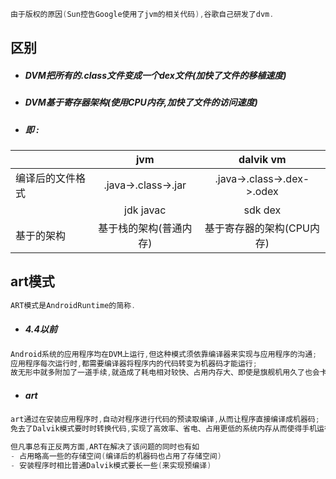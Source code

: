 ```java
由于版权的原因(Sun控告Google使用了jvm的相关代码),谷歌自己研发了dvm.
```

## 区别

* ##### DVM把所有的.class文件变成一个dex文件\(加快了文件的移植速度\)
* ##### DVM基于寄存器架构\(使用CPU内存,加快了文件的访问速度\)
* ##### 即 :

|  | jvm | dalvik vm |
| :--- | :---: | :---: |
| 编译后的文件格式 | .java-&gt;.class-&gt;.jar | .java-&gt;.class-&gt;.dex-&gt;.odex |
|  | jdk javac | sdk dex |
| 基于的架构 | 基于栈的架构\(普通内存\) | 基于寄存器的架构\(CPU内存\) |

## art模式

```java
ART模式是AndroidRuntime的简称.
```

* ##### 4.4以前

```java
Android系统的应用程序均在DVM上运行,但这种模式须依靠编译器来实现与应用程序的沟通;
应用程序每次运行时,都需要编译器将程序内的代码转变为机器码才能运行;
故无形中就多附加了一道手续,就造成了耗电相对较快、占用内存大、即使是旗舰机用久了也会卡顿严重的现象;
```

* ##### art

```java
art通过在安装应用程序时,自动对程序进行代码的预读取编译,从而让程序直接编译成机器码;
免去了Dalvik模式要时时转换代码,实现了高效率、省电、占用更低的系统内存从而使得手机运行流畅;

但凡事总有正反两方面,ART在解决了该问题的同时也有如
- 占用略高一些的存储空间(编译后的机器码也占用了存储空间)
- 安装程序时相比普通Dalvik模式要长一些(来实现预编译)
```





